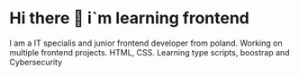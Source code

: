 # Hi there 👋 i`m learning frontend
I am a IT specialis and junior frontend developer from poland.  Working on multiple frontend projects. HTML, CSS. Learning type scripts, boostrap and Cybersecurity



